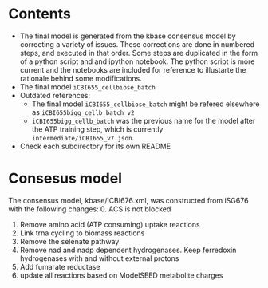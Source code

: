 # Contents
- The final model is generated from the kbase consensus model by correcting a variety of issues. These corrections are done in numbered steps, and executed in that order. Some steps are duplicated in the form of a python script and and ipython notebook. The python script is more current and the notebooks are included for reference to illustarte the rationale behind some modifications.
- The final model `iCBI655_cellbiose_batch`
- Outdated references:
	- The final model `iCBI655_cellbiose_batch` might be refered elsewhere as `iCBI655bigg_cellb_batch_v2`
	- `iCBI655bigg_cellb_batch` was the previous name for the model after the ATP training step, which is currently `intermediate/iCBI655_v7.json`.
- Check each subdirectory for its own README


# Consesus model
The consensus model, kbase/iCBI676.xml, was constructed from iSG676 with the following changes:
0. ACS is not blocked
1. Remove amino acid (ATP consuming) uptake reactions
2. Link trna cycling to biomass reactions
3. Remove the selenate pathway
4. Remove nad and nadp dependent hydrogenases. Keep ferredoxin hydrogenases with and without external protons
5. Add fumarate reductase
6. update all reactions based on ModelSEED metabolite charges


